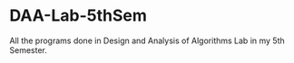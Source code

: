 # DAA-Lab-5thSem
All the programs done in Design and Analysis of Algorithms Lab in my 5th Semester.

